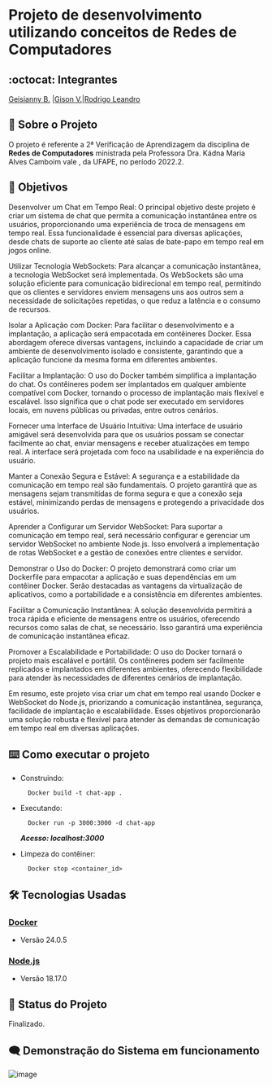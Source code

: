 # Projeto de desenvolvimento utilizando conceitos de Redes de Computadores

## :octocat: Integrantes
[Geisianny B.](https://github.com/Geisianny) |[Gison V.](https://github.com/gison-vilaca)|[Rodrigo Leandro](https://github.com/Rudrigozx)

## :page_with_curl: Sobre o Projeto
O projeto é referente a 2ª Verificação de Aprendizagem da disciplina de __Redes de Computadores__ ministrada pela Professora Dra. Kádna Maria Alves Camboim vale , da UFAPE, no período 2022.2. 

 ## :pushpin: Objetivos
Desenvolver um Chat em Tempo Real: O principal objetivo deste projeto é criar um sistema de chat que permita a comunicação instantânea entre os usuários, proporcionando uma experiência de troca de mensagens em tempo real. Essa funcionalidade é essencial para diversas aplicações, desde chats de suporte ao cliente até salas de bate-papo em tempo real em jogos online.

Utilizar Tecnologia WebSockets: Para alcançar a comunicação instantânea, a tecnologia WebSocket será implementada. Os WebSockets são uma solução eficiente para comunicação bidirecional em tempo real, permitindo que os clientes e servidores enviem mensagens uns aos outros sem a necessidade de solicitações repetidas, o que reduz a latência e o consumo de recursos.

Isolar a Aplicação com Docker: Para facilitar o desenvolvimento e a implantação, a aplicação será empacotada em contêineres Docker. Essa abordagem oferece diversas vantagens, incluindo a capacidade de criar um ambiente de desenvolvimento isolado e consistente, garantindo que a aplicação funcione da mesma forma em diferentes ambientes.

Facilitar a Implantação: O uso do Docker também simplifica a implantação do chat. Os contêineres podem ser implantados em qualquer ambiente compatível com Docker, tornando o processo de implantação mais flexível e escalável. Isso significa que o chat pode ser executado em servidores locais, em nuvens públicas ou privadas, entre outros cenários.

Fornecer uma Interface de Usuário Intuitiva: Uma interface de usuário amigável será desenvolvida para que os usuários possam se conectar facilmente ao chat, enviar mensagens e receber atualizações em tempo real. A interface será projetada com foco na usabilidade e na experiência do usuário.

Manter a Conexão Segura e Estável: A segurança e a estabilidade da comunicação em tempo real são fundamentais. O projeto garantirá que as mensagens sejam transmitidas de forma segura e que a conexão seja estável, minimizando perdas de mensagens e protegendo a privacidade dos usuários.

Aprender a Configurar um Servidor WebSocket: Para suportar a comunicação em tempo real, será necessário configurar e gerenciar um servidor WebSocket no ambiente Node.js. Isso envolverá a implementação de rotas WebSocket e a gestão de conexões entre clientes e servidor.

Demonstrar o Uso do Docker: O projeto demonstrará como criar um Dockerfile para empacotar a aplicação e suas dependências em um contêiner Docker. Serão destacadas as vantagens da virtualização de aplicativos, como a portabilidade e a consistência em diferentes ambientes.

Facilitar a Comunicação Instantânea: A solução desenvolvida permitirá a troca rápida e eficiente de mensagens entre os usuários, oferecendo recursos como salas de chat, se necessário. Isso garantirá uma experiência de comunicação instantânea eficaz.

Promover a Escalabilidade e Portabilidade: O uso do Docker tornará o projeto mais escalável e portátil. Os contêineres podem ser facilmente replicados e implantados em diferentes ambientes, oferecendo flexibilidade para atender às necessidades de diferentes cenários de implantação.

Em resumo, este projeto visa criar um chat em tempo real usando Docker e WebSocket do Node.js, priorizando a comunicação instantânea, segurança, facilidade de implantação e escalabilidade. Esses objetivos proporcionarão uma solução robusta e flexível para atender às demandas de comunicação em tempo real em diversas aplicações.

## :keyboard: Como executar o projeto

* Construindo:
  ```
	Docker build -t chat-app .
  ```
* Executando:
  ```
	Docker run -p 3000:3000 -d chat-app
  ```
  ***Acesso: localhost:3000***

* Limpeza do contêiner:
  ```
	Docker stop <container_id>
  ```

## :hammer_and_wrench: Tecnologias Usadas

### [Docker](https://www.docker.com/)
*   Versão 24.0.5

### [Node.js](https://nodejs.org/en)
*   Versão 18.17.0

## :construction: Status do Projeto
Finalizado.

## :left_speech_bubble: Demonstração do Sistema em funcionamento 
![image](https://github.com/Geisianny/projeto_redes_de_computadores/assets/95537248/4d1c4965-76bf-4236-a823-7f26709e653e)
